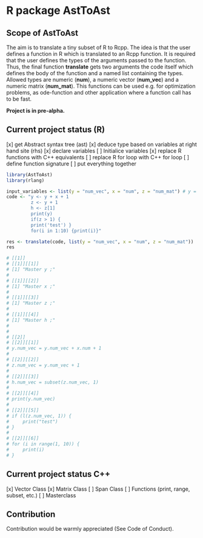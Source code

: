 # R package AstToAst

## Scope of AstToAst

The aim is to translate a tiny subset of R to Rcpp. The idea is that the user defines a function in R which is translated to an Rcpp function. It is required that the user defines the types of the arguments passed to the function. Thus, the final function **translate** gets two arguments the code itself which defines the body of the function and a named list containing the types. Allowed types are numeric (**num**), a numeric vector (**num_vec**) and a numeric matrix (**num_mat**). This functions can be used e.g. for optimization problems, as ode-function and other application where a function call has to be fast. 

**Project is in pre-alpha.**


## Current project status (R)

[x] get Abstract syntax tree (ast)
[x] deduce type based on variables at right hand site (rhs)
[x] declare variables
[ ] Initialice variables
[x] replace R functions with C++ equivalents 
[ ] replace R for loop with C++ for loop
[ ] define function signature
[ ] put everything together 

```R
library(AstToAst)
library(rlang)

input_variables <- list(y = "num_vec", x = "num", z = "num_mat") # y = vec_num und x = scalar num
code <- "y <- y + x + 1
         z <- y + 1
         h <- z[1]
         print(y)
         if(z > 1) {
         print('test') }
         for(i in 1:10) {print(i)}"

res <- translate(code, list(y = "num_vec", x = "num", z = "num_mat"))
res

# [[1]]
# [[1]][[1]]
# [1] "Master y ;"
# 
# [[1]][[2]]
# [1] "Master x ;"
# 
# [[1]][[3]]
# [1] "Master z ;"
# 
# [[1]][[4]]
# [1] "Master h ;"
# 
# 
# [[2]]
# [[2]][[1]]
# y.num_vec = y.num_vec + x.num + 1
# 
# [[2]][[2]]
# z.num_vec = y.num_vec + 1
# 
# [[2]][[3]]
# h.num_vec = subset(z.num_vec, 1)
# 
# [[2]][[4]]
# print(y.num_vec)
# 
# [[2]][[5]]
# if (l(z.num_vec, 1)) {
#     print("test")
# }
# 
# [[2]][[6]]
# for (i in range(1, 10)) {
#     print(i)
# }

```

## Current project status C++

[x] Vector Class
[x] Matrix Class
[ ] Span Class
[ ] Functions (print, range, subset, etc.)
[ ] Masterclass


## Contribution

Contribution would be warmly appreciated (See Code of Conduct). 